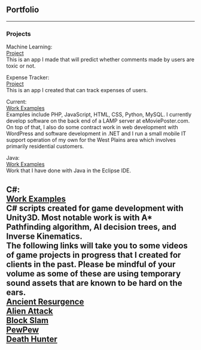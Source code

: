 ## Portfolio

---

### Projects

Machine Learning:
<br>
<a href="https://github.com/CelticJasen/myMLApp">Project</a>
<br>
This is an app I made that will predict whether comments made by users are toxic or not.
<br>

Expense Tracker:
<br>
<a href="https://github.com/CelticJasen/ExpenseApp">Project</a>
<br>
This is an app I created that can track expenses of users.
<br>

Current:
<br>
<a href="https://github.com/CelticJasen/workexamples">Work Examples</a>
<br>
Examples include PHP, JavaScript, HTML, CSS, Python, MySQL. I currently develop software on the back end of a LAMP server at eMoviePoster.com. On top of that, I also do some contract work in web development with WordPress and software development in .NET and I run a small mobile IT support operation of my own for the West Plains area which involves primarily residential customers.
<br>

Java:
<br>
<a href="https://github.com/CelticJasen/javaexamples">Work Examples</a>
<br>
Work that I have done with Java in the Eclipse IDE.
<br>

C#:
<br>
<a href="https://github.com/CelticJasen/gamescripts">Work Examples</a>
<br>
C# scripts created for game development with Unity3D. Most notable work is with A* Pathfinding algorithm, AI decision trees, and Inverse Kinematics.
<br>
The following links will take you to some videos of game projects in progress that I created for clients in the past. Please be mindful of your volume as some of these are using temporary sound assets that are known to be hard on the ears.
<br>
<a href="https://www.youtube.com/watch?v=xMxMO6559Fk">Ancient Resurgence</a>
<br>
<a href="https://www.youtube.com/watch?v=Ad5kyo9E6wQ">Alien Attack</a>
<br>
<a href="https://www.youtube.com/watch?v=ipw4t_Pwjrc">Block Slam</a>
<br>
<a href="https://www.youtube.com/watch?v=EK3wAYb5FDY">PewPew</a>
<br>
<a href="https://www.youtube.com/watch?v=MbScYCEf8Vg">Death Hunter</a>
<br>
---
